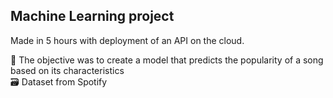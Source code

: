 ## Machine Learning project ##
Made in 5 hours with deployment of an API on the cloud.  
  
🎯 The objective was to create a model that predicts the popularity of a song based on its characteristics  
🗃 Dataset from Spotify  


